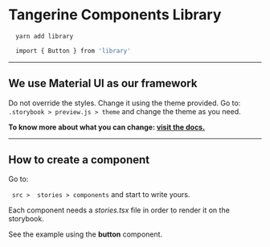 # Tangerine Components Library

```bash
  yarn add library

  import { Button } from 'library'
```
---- 

## We use Material UI as our framework
Do not override the styles. Change it using the theme provided. Go to:
``` .storybook > preview.js > theme ```  and change the theme as you need.

**To know more about what you can change: [visit the docs.](https://material-ui.com/customization/theming/)**

---- 
## How to create a component

Go to: 

``` src >  stories > components``` and start to write yours.

Each component needs a *stories.tsx* file in order to render it on the storybook.

See the example using the **button** component.